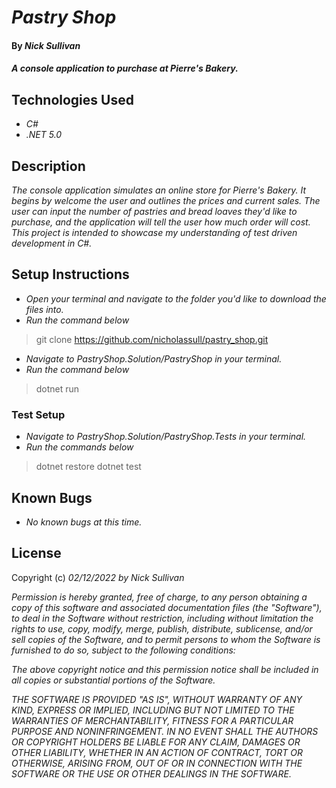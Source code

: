 # _Pastry Shop_

#### By _**Nick Sullivan**_

#### _A console application to purchase at Pierre's Bakery._

## Technologies Used

* _C#_
* _.NET 5.0_

## Description

_The console application simulates an online store for Pierre's Bakery. It begins by welcome the user and outlines the prices and current sales. The user can input the number of pastries and bread loaves they'd like to purchase, and the application will tell the user how much order will cost. This project is intended to showcase my understanding of test driven development in C#._

## Setup Instructions

* _Open your terminal and navigate to the folder you'd like to download the files into._
* _Run the command below_
> git clone https://github.com/nicholassull/pastry_shop.git
* _Navigate to PastryShop.Solution/PastryShop in your terminal._
* _Run the command below_
> dotnet run

### Test Setup
* _Navigate to PastryShop.Solution/PastryShop.Tests in your terminal._
* _Run the commands below_
> dotnet restore
> dotnet test


## Known Bugs

* _No known bugs at this time._

## License

Copyright (c) _02/12/2022_ _by Nick Sullivan_


_Permission is hereby granted, free of charge, to any person obtaining a copy of this software and associated documentation files (the "Software"), to deal in the Software without restriction, including without limitation the rights to use, copy, modify, merge, publish, distribute, sublicense, and/or sell copies of the Software, and to permit persons to whom the Software is furnished to do so, subject to the following conditions:_

_The above copyright notice and this permission notice shall be included in all copies or substantial portions of the Software._

_THE SOFTWARE IS PROVIDED "AS IS", WITHOUT WARRANTY OF ANY KIND, EXPRESS OR IMPLIED, INCLUDING BUT NOT LIMITED TO THE WARRANTIES OF MERCHANTABILITY, FITNESS FOR A PARTICULAR PURPOSE AND NONINFRINGEMENT. IN NO EVENT SHALL THE AUTHORS OR COPYRIGHT HOLDERS BE LIABLE FOR ANY CLAIM, DAMAGES OR OTHER LIABILITY, WHETHER IN AN ACTION OF CONTRACT, TORT OR OTHERWISE, ARISING FROM, OUT OF OR IN CONNECTION WITH THE SOFTWARE OR THE USE OR OTHER DEALINGS IN THE SOFTWARE._